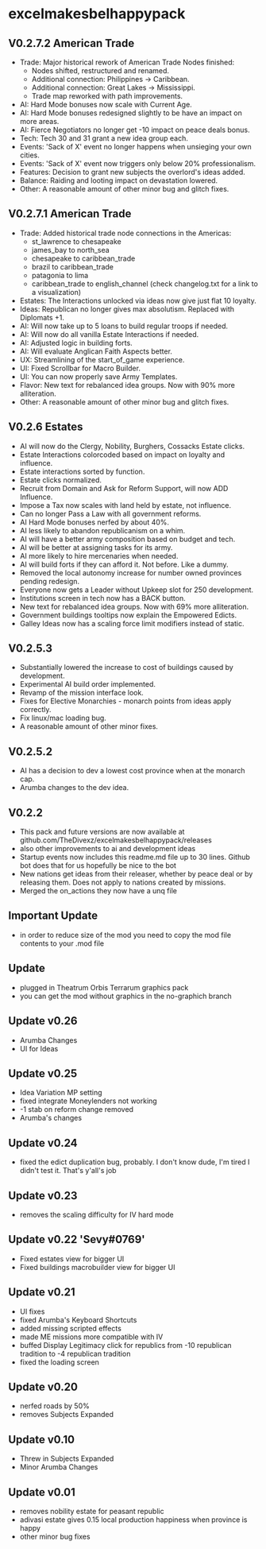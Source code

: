 # excelmakesbelhappypack

## V0.2.7.2 American Trade
- Trade: Major historical rework of American Trade Nodes finished:
    - Nodes shifted, restructured and renamed.
    - Additional connection: Philippines -> Caribbean.
    - Additional connection: Great Lakes -> Mississippi.
    - Trade map reworked with path improvements.
- AI: Hard Mode bonuses now scale with Current Age.
- AI: Hard Mode bonuses redesigned slightly to be have an impact on more areas.
- AI: Fierce Negotiators no longer get -10 impact on peace deals bonus.
- Tech: Tech 30 and 31 grant a new idea group each.
- Events: 'Sack of X' event no longer happens when unsieging your own cities.
- Events: 'Sack of X' event now triggers only below 20% professionalism.
- Features: Decision to grant new subjects the overlord's ideas added.
- Balance: Raiding and looting impact on devastation lowered.
- Other: A reasonable amount of other minor bug and glitch fixes.
## V0.2.7.1 American Trade
- Trade: Added historical trade node connections in the Americas:
    - st_lawrence to chesapeake
    - james_bay to north_sea
    - chesapeake to caribbean_trade
    - brazil to caribbean_trade
    - patagonia to lima
    - caribbean_trade to english_channel
  (check changelog.txt for a link to a visualization)
- Estates: The Interactions unlocked via ideas now give just flat 10 loyalty.
- Ideas: Republican no longer gives max absolutism. Replaced with Diplomats +1.
- AI: Will now take up to 5 loans to build regular troops if needed.
- AI: Will now do all vanilla Estate Interactions if needed.
- AI: Adjusted logic in building forts.
- AI: Will evaluate Anglican Faith Aspects better.
- UX: Streamlining of the start_of_game experience.
- UI: Fixed Scrollbar for Macro Builder.
- UI: You can now properly save Army Templates.
- Flavor: New text for rebalanced idea groups. Now with 90% more alliteration.
- Other: A reasonable amount of other minor bug and glitch fixes.
## V0.2.6 Estates
- AI will now do the Clergy, Nobility, Burghers, Cossacks Estate clicks.
- Estate Interactions colorcoded based on impact on loyalty and influence.
- Estate interactions sorted by function.
- Estate clicks normalized.
- Recruit from Domain and Ask for Reform Support, will now ADD Influence.
- Impose a Tax now scales with land held by estate, not influence.
- Can no longer Pass a Law with all government reforms.
- AI Hard Mode bonuses nerfed by about 40%.
- AI less likely to abandon republicanism on a whim.
- AI will have a better army composition based on budget and tech.
- AI will be better at assigning tasks for its army.
- AI more likely to hire mercenaries when needed.
- AI will build forts if they can afford it. Not before. Like a dummy.
- Removed the local autonomy increase for number owned provinces pending redesign.
- Everyone now gets a Leader without Upkeep slot for 250 development.
- Institutions screen in tech now has a BACK button.
- New text for rebalanced idea groups. Now with 69% more alliteration.
- Government buildings tooltips now explain the Empowered Edicts.
- Galley Ideas now has a scaling force limit modifiers instead of static.
## V0.2.5.3
- Substantially lowered the increase to cost of buildings caused by development.
- Experimental AI build order implemented.
- Revamp of the mission interface look.
- Fixes for Elective Monarchies - monarch points from ideas apply correctly.
- Fix linux/mac loading bug.
- A reasonable amount of other minor fixes.
## V0.2.5.2
- AI has a decision to dev a lowest cost province when at the monarch cap.
- Arumba changes to the dev idea. 
## V0.2.2
- This pack and future versions are now available at github.com/TheDivexz/excelmakesbelhappypack/releases
- also other improvements to ai and development ideas
- Startup events now includes this readme.md file up to 30 lines.  Github bot does that for us hopefully be nice to the bot
- New nations get ideas from their releaser, whether by peace deal or by releasing them. Does not apply to nations created by missions.
- Merged the on_actions they now have a unq file
## Important Update
- in order to reduce size of the mod you need to copy the mod file contents to your .mod file
## Update
- plugged in Theatrum Orbis Terrarum graphics pack
- you can get the mod without graphics in the no-graphich branch
## Update v0.26
- Arumba Changes
- UI for Ideas
## Update v0.25
- Idea Variation MP setting
- fixed integrate Moneylenders not working
- -1 stab on reform change removed
- Arumba's changes
## Update v0.24
- fixed the edict duplication bug, probably. I don't know dude, I'm tired I didn't test it. That's y'all's job
## Update v0.23
- removes the scaling difficulty for IV hard mode
## Update v0.22 'Sevy#0769'
- Fixed estates view for bigger UI
- Fixed buildings macrobuilder view for bigger UI
## Update v0.21
- UI fixes
- fixed Arumba's Keyboard Shortcuts
- added missing scripted effects
- made ME missions more compatible with IV
- buffed Display Legitimacy click for republics from -10 republican tradition to -4 republican tradition
- fixed the loading screen
## Update v0.20
- nerfed roads by 50%
- removes Subjects Expanded
## Update v0.10
- Threw in Subjects Expanded
- Minor Arumba Changes
## Update v0.01
- removes nobility estate for peasant republic
- adivasi estate gives 0.15 local production happiness when province is happy
- other minor bug fixes
